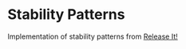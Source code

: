 # Stability Patterns

Implementation of stability patterns from [Release It!](https://www.amazon.co.uk/Release-Production-Ready-Software-Pragmatic-Programmers/dp/0978739213)
